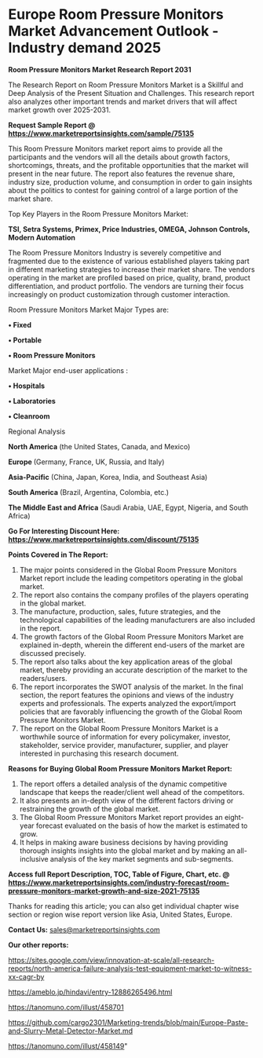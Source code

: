  # Europe Room Pressure Monitors Market Advancement Outlook - Industry demand 2025

<strong>Room Pressure Monitors Market Research Report 2031</strong>

The Research Report on Room Pressure Monitors Market is a Skillful and Deep Analysis of the Present Situation and Challenges. This research report also analyzes other important trends and market drivers that will affect market growth over 2025-2031.

<strong>Request Sample Report @ <a href=https://www.marketreportsinsights.com/sample/75135>https://www.marketreportsinsights.com/sample/75135</a></strong>

This Room Pressure Monitors market report aims to provide all the participants and the vendors will all the details about growth factors, shortcomings, threats, and the profitable opportunities that the market will present in the near future. The report also features the revenue share, industry size, production volume, and consumption in order to gain insights about the politics to contest for gaining control of a large portion of the market share.

Top Key Players in the Room Pressure Monitors Market:

<strong>TSI, Setra Systems, Primex, Price Industries, OMEGA, Johnson Controls, Modern Automation</strong>

The Room Pressure Monitors Industry is severely competitive and fragmented due to the existence of various established players taking part in different marketing strategies to increase their market share. The vendors operating in the market are profiled based on price, quality, brand, product differentiation, and product portfolio. The vendors are turning their focus increasingly on product customization through customer interaction.

Room Pressure Monitors Market Major Types are:

<strong>• Fixed

• Portable

• Room Pressure Monitors</strong>

Market Major end-user applications :

<strong>• Hospitals

• Laboratories

• Cleanroom</strong>

Regional Analysis

</u><strong><b>North America</b></strong> (the United States, Canada, and Mexico)

<strong><b>Europe </b></strong>(Germany, France, UK, Russia, and Italy)

<strong><b>Asia-Pacific</b></strong> (China, Japan, Korea, India, and Southeast Asia)

<strong><b>South America</b></strong> (Brazil, Argentina, Colombia, etc.)

<strong><b>The Middle East and Africa</b></strong> (Saudi Arabia, UAE, Egypt, Nigeria, and South Africa)

<strong>Go For Interesting Discount Here: <a href=https://www.marketreportsinsights.com/discount/75135>https://www.marketreportsinsights.com/discount/75135</a></strong>

<strong>Points Covered in The Report:</strong>
<ol>
  <li>The major points considered in the Global Room Pressure Monitors Market report include the leading competitors operating in the global market.</li>
  <li>The report also contains the company profiles of the players operating in the global market.</li>
  <li>The manufacture, production, sales, future strategies, and the technological capabilities of the leading manufacturers are also included in the report.</li>
  <li>The growth factors of the Global Room Pressure Monitors Market are explained in-depth, wherein the different end-users of the market are discussed precisely.</li>
  <li>The report also talks about the key application areas of the global market, thereby providing an accurate description of the market to the readers/users.</li>
  <li>The report incorporates the SWOT analysis of the market. In the final section, the report features the opinions and views of the industry experts and professionals. The experts analyzed the export/import policies that are favorably influencing the growth of the Global Room Pressure Monitors Market.</li>
  <li>The report on the Global Room Pressure Monitors Market is a worthwhile source of information for every policymaker, investor, stakeholder, service provider, manufacturer, supplier, and player interested in purchasing this research document.</li>
</ol>
<strong>Reasons for Buying Global Room Pressure Monitors Market Report:</strong>

<ol>
  <li>The report offers a detailed analysis of the dynamic competitive landscape that keeps the reader/client well ahead of the competitors.</li>
  <li>It also presents an in-depth view of the different factors driving or restraining the growth of the global market.</li>
  <li>The Global Room Pressure Monitors Market report provides an eight-year forecast evaluated on the basis of how the market is estimated to grow.</li>
  <li>It helps in making aware business decisions by having providing thorough insights insights into the global market and by making an all-inclusive analysis of the key market segments and sub-segments.</li>
</ol>
<strong>Access full Report Description, TOC, Table of Figure, Chart, etc. @ <a href=https://www.marketreportsinsights.com/industry-forecast/room-pressure-monitors-market-growth-and-size-2021-75135>https://www.marketreportsinsights.com/industry-forecast/room-pressure-monitors-market-growth-and-size-2021-75135</a></strong>


Thanks for reading this article; you can also get individual chapter wise section or region wise report version like Asia, United States, Europe.

<strong>Contact Us:</strong>
sales@marketreportsinsights.com

<strong>Our other reports:</strong>

<a href=https://sites.google.com/view/innovation-at-scale/all-research-reports/north-america-failure-analysis-test-equipment-market-to-witness-xx-cagr-by>https://sites.google.com/view/innovation-at-scale/all-research-reports/north-america-failure-analysis-test-equipment-market-to-witness-xx-cagr-by</a>

<a href=https://ameblo.jp/hindavi/entry-12886265496.html>https://ameblo.jp/hindavi/entry-12886265496.html</a>

<a href=https://tanomuno.com/illust/458701>https://tanomuno.com/illust/458701</a>

<a href=https://github.com/cargo2301/Marketing-trends/blob/main/Europe-Paste-and-Slurry-Metal-Detector-Market.md>https://github.com/cargo2301/Marketing-trends/blob/main/Europe-Paste-and-Slurry-Metal-Detector-Market.md</a>

<a href=https://tanomuno.com/illust/458149>https://tanomuno.com/illust/458149</a>"
